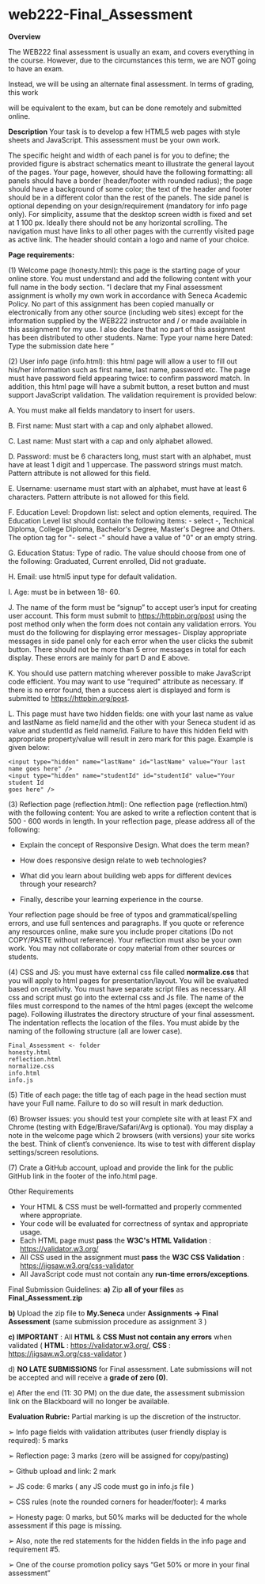 # web222-Final_Assessment

**Overview**

The WEB222 final assessment is usually an exam, and covers everything in the course.
However, due to the circumstances this term, we are NOT going to have an exam.

Instead, we will be using an alternate final assessment. In terms of grading, this work

will be equivalent to the exam, but can be done remotely and submitted online.

**Description**
Your task is to develop a few HTML5 web pages with style sheets and JavaScript. This
assessment must be your own work. 

The specific height and width of each panel is for you to define; the provided figure is abstract schematics meant to illustrate the general layout of the pages. Your page, however, should have the following formatting: all panels should have a border (header/footer with rounded radius); the page should have a background of some color; the text of the header and footer should be in a different color than the rest of the
panels. The side panel is optional depending on your design/requirement (mandatory for info page only). For simplicity, assume that the desktop screen width is fixed and set at 1 100 px. Ideally there should not be any horizontal scrolling. The navigation must have links to all other pages with the currently visited page as active link. The header should contain a logo and name of your choice.

**Page requirements:**

(1) Welcome page (honesty.html): this page is the starting page of your online store.
You must understand and add the following content with your full name in the
body section.
“I declare that my Final assessment assignment is wholly my own work in
accordance with Seneca Academic Policy. No part of this assignment has been
copied manually or electronically from any other source (including web sites)
except for the information supplied by the WEB222 instructor and / or made
available in this assignment for my use.
I also declare that no part of this assignment has been distributed to other
students.
Name: Type your name here
Dated: Type the submission date here “

(2) User info page (info.html): this html page will allow a user to fill out his/her
information such as first name, last name, password etc. The page must have
password field appearing twice: to confirm password match. In addition, this html
page will have a submit button, a reset button and must support JavaScript
validation. The validation requirement is provided below:

A. You must make all fields mandatory to insert for users.

B. First name: Must start with a cap and only alphabet allowed.

C. Last name: Must start with a cap and only alphabet allowed.

D. Password: must be 6 characters long, must start with an alphabet, must have
at least 1 digit and 1 uppercase. The password strings must match. Pattern
attribute is not allowed for this field.

E. Username: username must start with an alphabet, must have at least 6
characters. Pattern attribute is not allowed for this field.

F. Education Level: Dropdown list: select and option elements, required. The
Education Level list should contain the following items: - select -, Technical
Diploma, College Diploma, Bachelor's Degree, Master's Degree and Others.
The option tag for "- select -" should have a value of "0" or an empty string.

G. Education Status: Type of radio. The value should choose from one of the
following: Graduated, Current enrolled, Did not graduate.

H. Email: use html5 input type for default validation.

I. Age: must be in between 18- 60.

J. The name of the form must be “signup” to accept user’s input for creating
user account. This form must submit to https://httpbin.org/post using the post
method only when the form does not contain any validation errors. You must
do the following for displaying error messages-
Display appropriate messages in side panel only for each error when the
user clicks the submit button. There should not be more than 5 error
messages in total for each display. These errors are mainly for part D and
E above.

K. You should use pattern matching wherever possible to make JavaScript code
efficient. You may want to use “required" attribute as necessary. If there is no
error found, then a success alert is displayed and form is submitted to
https://httpbin.org/post.

L. This page must have two hidden fields: one with your last name as value and
lastName as field name/id and the other with your Seneca student id as value
and studentId as field name/id. Failure to have this hidden field with
appropriate property/value will result in zero mark for this page. Example is
given below:

```
<input type="hidden" name="lastName" id="lastName" value="Your last
name goes here" />
<input type="hidden" name="studentId" id="studentId" value="Your student Id
goes here" />
```
(3) Reflection page (reflection.html): One reflection page (reflection.html) with
the following content:
You are asked to write a reflection content that is 500 - 600 words in length. In
your reflection page, please address all of the following:

- Explain the concept of Responsive Design. What does the term mean?

- How does responsive design relate to web technologies?

- What did you learn about building web apps for different devices through your research?

- Finally, describe your learning experience in the course.

Your reflection page should be free of typos and grammatical/spelling errors, and
use full sentences and paragraphs. If you quote or reference any resources
online, make sure you include proper citations (Do not COPY/PASTE without
reference). Your reflection must also be your own work. You may not
collaborate or copy material from other sources or students.

(4) CSS and JS: you must have external css file called **normalize.css** that you will
apply to html pages for presentation/layout. You will be evaluated based on
creativity. You must have separate script files as necessary. All css and script
must go into the external css and Js file. The name of the files must correspond
to the names of the html pages (except the welcome page). Following illustrates
the directory structure of your final assessment. The indentation reflects the
location of the files. You must abide by the naming of the following structure (all
are lower case).


```
Final_Assessment <- folder
honesty.html
reflection.html
normalize.css
info.html
info.js
```

(5) Title of each page: the title tag of each page in the head section must have your
Full name. Failure to do so will result in mark deduction.

(6) Browser issues: you should test your complete site with at least FX and Chrome
(testing with Edge/Brave/Safari/Avg is optional). You may display a note in the
welcome page which 2 browsers (with versions) your site works the best. Think
of client’s convenience. Its wise to test with different display settings/screen
resolutions.

(7) Crate a GitHub account, upload and provide the link for the public GitHub link
in the footer of the info.html page.

Other Requirements

- Your HTML & CSS must be well-formatted and properly commented where
appropriate.
- Your code will be evaluated for correctness of syntax and appropriate usage.
- Each HTML page must **pass** the **W3C's HTML Validation** : https://validator.w3.org/
- All CSS used in the assignment must **pass** the **W3C CSS Validation** :
https://jigsaw.w3.org/css-validator
- All JavaScript code must not contain any **run-time errors/exceptions**.

Final Submission Guidelines:
**a)** Zip **all of your files** as **Final_Assessment.zip**

**b)** Upload the zip file to **My.Seneca** under **Assignments -> Final Assessment** (same
submission procedure as assignment 3 )

**c) IMPORTANT** : All **HTML** & **CSS Must not contain any errors** when validated
( **HTML** : https://validator.w3.org/, **CSS** : https://jigsaw.w3.org/css-validator )

d) **NO LATE SUBMISSIONS** for Final assessment. Late submissions will not be
accepted and will receive a **grade of zero (0)**.

e) After the end (11: 30 PM) on the due date, the assessment submission link on the
Blackboard will no longer be available.


**Evaluation Rubric:**
Partial marking is up the discretion of the instructor.


➢ Info page fields with validation attributes (user friendly display is required): 5 marks

➢ Reflection page: 3 marks (zero will be assigned for copy/pasting)

➢ Github upload and link: 2 mark

➢ JS code: 6 marks ( any JS code must go in info.js file )

➢ CSS rules (note the rounded corners for header/footer): 4 marks

➢ Honesty page: 0 marks, but 50% marks will be deducted for the whole assessment if this page is missing.

➢ Also, note the red statements for the hidden fields in the info page and requirement #5.

➢ One of the course promotion policy says “Get 50% or more in your final assessment”
